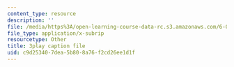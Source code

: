 ```yaml
---
content_type: resource
description: ''
file: /media/https%3A/open-learning-course-data-rc.s3.amazonaws.com/6-004-computation-structures-spring-2017/c9d253407dea5b808a76f2cd26ee1d1f_v2X-sTKCVMs.srt
file_type: application/x-subrip
resourcetype: Other
title: 3play caption file
uid: c9d25340-7dea-5b80-8a76-f2cd26ee1d1f
---
```

